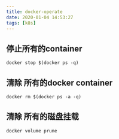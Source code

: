 ```yaml
---
title: docker-operate
date: 2020-01-04 14:53:27
tags: [k8s]
---
```



## 停止所有的container

```
docker stop $(docker ps -q)

```


## 清除 所有的docker container

```
docker rm $(docker ps -a -q)

```

##  清除 所有的磁盘挂载

```
docker volume prune
```